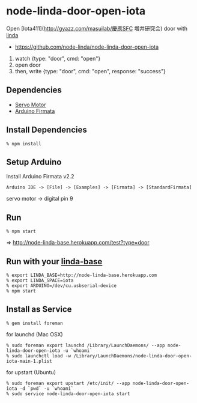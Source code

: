 # node-linda-door-open-iota

Open [Iota411](http://gyazz.com/masuilab/慶應SFC 増井研究会) door with [linda](https://github.com/node-linda/linda)

* https://github.com/node-linda/node-linda-door-open-iota

1. watch {type: "door", cmd: "open"}
2. open door
3. then, write {type: "door", cmd: "open", response: "success"}


## Dependencies

* [Servo Motor](http://akizukidenshi.com/catalog/g/gM-01794/)
* [Arduino Firmata](https://github.com/shokai/arduino_firmata)


## Install Dependencies

    % npm install


## Setup Arduino

Install Arduino Firmata v2.2

    Arduino IDE -> [File] -> [Examples] -> [Firmata] -> [StandardFirmata]

servo motor -> digital pin 9


## Run

    % npm start

=> http://node-linda-base.herokuapp.com/test?type=door


## Run with your [linda-base](https://github.com/node-linda/node-linda-base)

    % export LINDA_BASE=http://node-linda-base.herokuapp.com
    % export LINDA_SPACE=iota
    % export ARDUINO=/dev/cu.usbserial-device
    % npm start


## Install as Service

    % gem install foreman

for launchd (Mac OSX)

    % sudo foreman export launchd /Library/LaunchDaemons/ --app node-linda-door-open-iota -u `whoami`
    % sudo launchctl load -w /Library/LaunchDaemons/node-linda-door-open-iota-main-1.plist


for upstart (Ubuntu)

    % sudo foreman export upstart /etc/init/ --app node-linda-door-open-iota -d `pwd` -u `whoami`
    % sudo service node-linda-door-open-iota start

